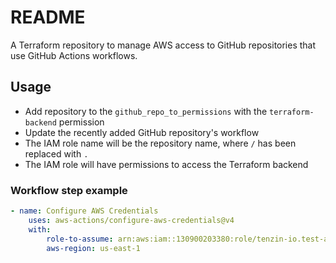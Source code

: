 # README
A Terraform repository to manage AWS access to GitHub repositories that use GitHub Actions workflows.

## Usage
- Add repository to the  `github_repo_to_permissions` with the `terraform-backend` permission
- Update the recently added GitHub repository's workflow
- The IAM role name will be the repository name, where `/` has been replaced with `.`
- The IAM role will have permissions to access the Terraform backend

### Workflow step example
```yaml
- name: Configure AWS Credentials
    uses: aws-actions/configure-aws-credentials@v4
    with:
        role-to-assume: arn:aws:iam::130900203380:role/tenzin-io.test-actions-workflows
        aws-region: us-east-1
```